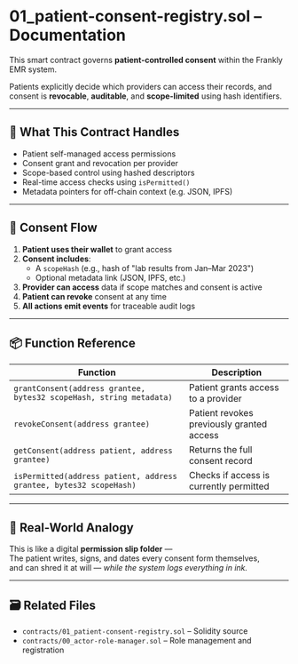 # 01_patient-consent-registry.sol – Documentation

This smart contract governs **patient-controlled consent** within the Frankly EMR system.

Patients explicitly decide which providers can access their records, and consent is **revocable**, **auditable**, and **scope-limited** using hash identifiers.

---

## 🧠 What This Contract Handles

- Patient self-managed access permissions
- Consent grant and revocation per provider
- Scope-based control using hashed descriptors
- Real-time access checks using `isPermitted()`
- Metadata pointers for off-chain context (e.g. JSON, IPFS)

---

## 🔐 Consent Flow

1. **Patient uses their wallet** to grant access
2. **Consent includes**:
   - A `scopeHash` (e.g., hash of "lab results from Jan–Mar 2023")
   - Optional metadata link (JSON, IPFS, etc.)
3. **Provider can access** data if scope matches and consent is active
4. **Patient can revoke** consent at any time
5. **All actions emit events** for traceable audit logs

---

## 📦 Function Reference

| Function | Description |
|----------|-------------|
| `grantConsent(address grantee, bytes32 scopeHash, string metadata)` | Patient grants access to a provider |
| `revokeConsent(address grantee)` | Patient revokes previously granted access |
| `getConsent(address patient, address grantee)` | Returns the full consent record |
| `isPermitted(address patient, address grantee, bytes32 scopeHash)` | Checks if access is currently permitted |

---

## 🧱 Real-World Analogy

This is like a digital **permission slip folder** —  
The patient writes, signs, and dates every consent form themselves,  
and can shred it at will — *while the system logs everything in ink.*

---

## 🗃 Related Files

- `contracts/01_patient-consent-registry.sol` – Solidity source
- `contracts/00_actor-role-manager.sol` – Role management and registration
